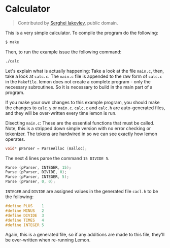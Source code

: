 # Calculator

> Contributed by [Serghei Iakovlev], public domain.

This is a very simple calculator. To compile the program do the following:

```sh
$ make
```

Then, to run the example issue the following command:

```sh
./calc
```

Let's explain what is actually happening: Take a look at the file `main.c`, then, take a look at `calc.c`. The `main.c` file is appended to the raw form of `calc.c` in the `Makefile`. lemon does not create a complete program - only the necessary subroutines. So it is necessary to build in the main part of a program.

If you make your own changes to this example program, you should make the changes to `calc.y` or `main.c`. `calc.c` and `calc.h` are auto-generated files, and they will be over-written every time lemon is run.

Disecting `main.c`: These are the  essential functions that must be called. Note, this is a stripped down simple version with no error checking or tokenizer. The tokens are hardwired in so we can see exactly how lemon operates.

```c
void* pParser = ParseAlloc (malloc);
```

The next 4 lines parse the command  `15 DIVIDE 5`.

```c
Parse (pParser, INTEGER, 15);
Parse (pParser, DIVIDE, 0);
Parse (pParser, INTEGER, 5);
Parse (pParser, 0, 0);
```

`INTEGER` and `DIVIDE` are assigned values in the generated file `cacl.h` to be the following:

```c
#define PLUS    1
#define MINUS   2
#define DIVIDE  3
#define TIMES   4
#define INTEGER 5
```

Again, this is a generated file, so if any additions are made to this file, they'll be over-written when re-running Lemon.


<!-----------------------------------------------------------------------------
                               REFERENCE LINKS
------------------------------------------------------------------------------>

[Serghei Iakovlev]: https://github.com/sergeyklay "View Serghei Iakovlev's GitHub profile"

